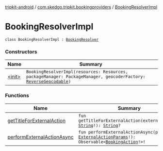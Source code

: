 [tripkit-android](../../index.md) / [com.skedgo.tripkit.bookingproviders](../index.md) / [BookingResolverImpl](./index.md)

# BookingResolverImpl

`class BookingResolverImpl : `[`BookingResolver`](../-booking-resolver/index.md)

### Constructors

| Name | Summary |
|---|---|
| [&lt;init&gt;](-init-.md) | `BookingResolverImpl(resources: Resources, packageManager: PackageManager, geocoderFactory: `[`ReverseGeocodable`](../../com.skedgo.tripkit.geocoding/-reverse-geocodable/index.md)`)` |

### Functions

| Name | Summary |
|---|---|
| [getTitleForExternalAction](get-title-for-external-action.md) | `fun getTitleForExternalAction(externalAction: `[`String`](https://kotlinlang.org/api/latest/jvm/stdlib/kotlin/-string/index.html)`!): `[`String`](https://kotlinlang.org/api/latest/jvm/stdlib/kotlin/-string/index.html)`?` |
| [performExternalActionAsync](perform-external-action-async.md) | `fun performExternalActionAsync(params: `[`ExternalActionParams`](../../com.skedgo.tripkit/-external-action-params/index.md)`!): Observable<`[`BookingAction`](../../com.skedgo.tripkit/-booking-action/index.md)`!>!` |
